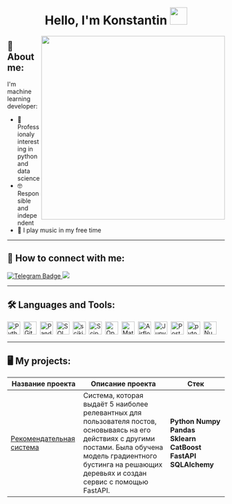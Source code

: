 <h1 align="center">Hello, I'm Konstantin <img src="https://media.giphy.com/media/hvRJCLFzcasrR4ia7z/giphy.gif" width="40"></h1>

<img align="right" src="https://64.media.tumblr.com/0162678feaa9a658ee4bb6288f0e5f56/tumblr_nxhsg3b7ul1ukmr73o1_500.gif" width="425"/>

## 💾 About me:

I'm machine learning developer:
- 🐍 Professionaly interesting in python and data science
- 🤓 Responsible and independent
- 🎸 I play music in my free time

---

## 🔗 How to connect with me:

<div id="badges">
  <a href="https://t.me/sancteBaphometh">
  <img src="https://img.shields.io/badge/Telegram-blue?logo=telegram&logoColor=white&style=for-the-badge" alt="Telegram Badge"/>
  </a>
  <a href="https://vk.com/konstantin_ilkov">
  <img src="https://img.shields.io/badge/VK-blue?logo=VK&logoColor=white&style=for-the-badge"/>
  </a>
</div>

---

## 🛠 Languages and Tools:

<div>
  <img src="https://img.shields.io/badge/python-white?logo=python&style=for-the-badge" title="Python" alt="Python" height="30"/>&nbsp;
  <img src="https://img.shields.io/badge/PyTorch-%23EE4C2C.svg?style=for-the-badge&logo=PyTorch&logoColor=white" title="GitHub" alt="GitHub" height="30"/>&nbsp;
  <img src="https://img.shields.io/badge/pandas-white?logo=pandas&logoColor=blue&style=for-the-badge" title="Pandas" alt="Pandas" height="30"/>&nbsp;
  <img src="https://img.shields.io/badge/-SQL-00A4EF?style=for-the-badge&logo=SQL" title="SQL" alt="SQL" height="30"/>&nbsp;
  <img src="https://img.shields.io/badge/scikit--learn-%23F7931E.svg?style=for-the-badge&logo=scikit-learn&logoColor=white" title="scikit" alt="scikit" height="30"/>&nbsp;
  <img src="https://img.shields.io/badge/Scipy-white?logo=Scipy&logoColor=black&style=for-the-badge" title="Scipy" alt="Scipy" height="30"/>&nbsp;
  <img src="https://img.shields.io/badge/opencv-%23white.svg?style=for-the-badge&logo=opencv&logoColor=white" title="OpenCV" alt="OpenCV" height="30"/>&nbsp;
  <img src="https://img.shields.io/badge/Matplotlib-%23ffffff.svg?style=for-the-badge&logo=Matplotlib&logoColor=black" title="Matplotlib" alt="Matplotlib" height="30"/>&nbsp;
  <img src="https://img.shields.io/badge/Airflow-white?logo=Airflow&style=for-the-badge" title="Airflow" alt="Airflow" height="30"/>&nbsp;
  <img src="https://img.shields.io/badge/Jupyter_notebook-white?logo=Jupyter&style=for-the-badge" title="Jupyter" alt="Jupyter" height="30"/>&nbsp;
  <img src="https://img.shields.io/badge/Postman-FF6C37?style=for-the-badge&logo=postman&logoColor=white" title="Postman" alt="Postman" height="30"/>&nbsp;
  <img src="https://img.shields.io/badge/github-white?logo=github&logoColor=black&style=for-the-badge" title="pytorch" alt="pytorch" height="30"/>&nbsp;
  <img src="https://img.shields.io/badge/numpy-white?logo=numpy&logoColor=blue&style=for-the-badge" title="Numpy" alt="Numpy" height="30"/>&nbsp;

---

## 🖥️ My projects:

|Название проекта| Описание проекта| Стек|
|----------------|-----------------|-----|
|[Рекомендательная система](https://github.com/sancteBaphometh/KC_final_project)|Система, которая выдаёт 5 наиболее релевантных для пользователя постов, основываясь на его действиях с другими постами. Была обучена модель градиентного бустинга на решающих деревьях и создан сервис с помощью FastAPI.|**Python** **Numpy** **Pandas** **Sklearn** **CatBoost** **FastAPI** **SQLAlchemy**|
